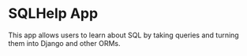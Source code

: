 SQLHelp App
===========

This app allows users to learn about SQL by taking queries and turning them into Django and other ORMs.
